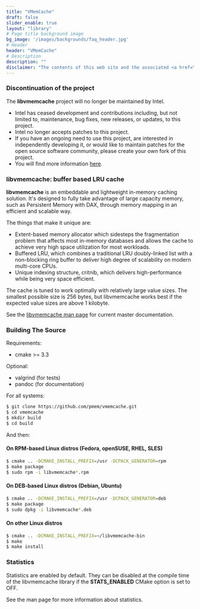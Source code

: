 ```yaml
---
title: "VMemCache"
draft: false
slider_enable: true
layout: "library"
# Page title background image
bg_image: '/images/backgrounds/faq_header.jpg'
# Header
header: "VMemCache"
# Description
description: ""
disclaimer: "The contents of this web site and the associated <a href=\"https://github.com/pmem\">GitHub repositories</a> are BSD-licensed open source."
---
```


### Discontinuation of the project
The **libvmemcache** project will no longer be maintained by Intel.
- Intel has ceased development and contributions including, but not limited to, maintenance, bug fixes, new releases,
or updates, to this project.
- Intel no longer accepts patches to this project.
- If you have an ongoing need to use this project, are interested in independently developing it, or would like to
maintain patches for the open source software community, please create your own fork of this project.
- You will find more information [here](/blog/2022/11/update-on-pmdk-and-our-long-term-support-strategy/).

### libvmemcache: buffer based LRU cache

**libvmemcache** is an embeddable and lightweight in-memory caching solution. It's designed to fully take advantage of large capacity memory, such as Persistent Memory with DAX, through memory mapping in an efficient and scalable way.

The things that make it unique are:

* Extent-based memory allocator which sidesteps the fragmentation problem that affects most in-memory databases and allows the cache to achieve very high space utilization for most workloads.
* Buffered LRU, which combines a traditional LRU doubly-linked list with a non-blocking ring buffer to deliver high degree of scalability on modern multi-core CPUs.
* Unique indexing structure, critnib, which delivers high-performance while being very space efficient.

The cache is tuned to work optimally with relatively large value sizes. The smallest possible size is 256 bytes, but libvmemcache works best if the expected value sizes are above 1 kilobyte.

See the <a href="https://github.com/pmem/vmemcache/blob/master/doc/vmemcache.md">libvmemcache man page</a> for current master documentation.

### Building The Source

Requirements:

* cmake >= 3.3

Optional:

* valgrind (for tests)
* pandoc (for documentation)

For all systems:

``` sh
$ git clone https://github.com/pmem/vmemcache.git
$ cd vmemcache
$ mkdir build
$ cd build
```

And then:

#### On RPM-based Linux distros (Fedora, openSUSE, RHEL, SLES)

``` sh
$ cmake .. -DCMAKE_INSTALL_PREFIX=/usr -DCPACK_GENERATOR=rpm
$ make package
$ sudo rpm -i libvmemcache*.rpm
```

#### On DEB-based Linux distros (Debian, Ubuntu)

``` sh
$ cmake .. -DCMAKE_INSTALL_PREFIX=/usr -DCPACK_GENERATOR=deb
$ make package
$ sudo dpkg -i libvmemcache*.deb
```

#### On other Linux distros

``` sh
$ cmake .. -DCMAKE_INSTALL_PREFIX=~/libvmemcache-bin
$ make
$ make install
```

### Statistics

Statistics are enabled by default. They can be disabled at the compile time of the libvmemcache library if the **STATS_ENABLED** CMake option is set to OFF.

See the man page for more information about statistics.